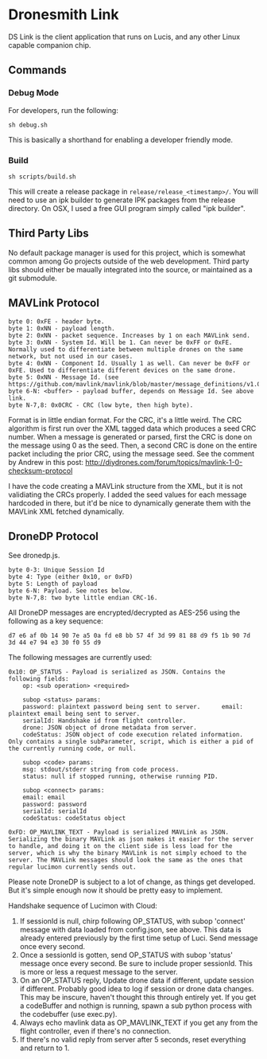 
# Dronesmith Link

DS Link is the client application that runs on Lucis, and any other Linux capable companion chip.

## Commands

### Debug Mode
For developers, run the following:

`sh debug.sh`

This is basically a shorthand for enabling a developer friendly mode.

### Build
`sh scripts/build.sh`

This will create a release package in `release/release_<timestamp>/`. You will need to use an ipk builder to generate IPK packages from the release directory. On OSX, I used a free GUI program simply called "ipk builder".

## Third Party Libs
No default package manager is used for this project, which is somewhat common among Go projects outside of the web development. Third party libs should either be maually integrated into the source, or maintained as a git submodule. 

## MAVLink Protocol

	byte 0: 0xFE - header byte.
	byte 1: 0xNN - payload length.
	byte 2: 0xNN - packet sequence. Increases by 1 on each MAVLink send.
	byte 3: 0xNN - System Id. Will be 1. Can never be 0xFF or 0xFE. Normally used to differentiate between multiple drones on the same network, but not used in our cases.
	byte 4: 0xNN - Component Id. Usually 1 as well. Can never be 0xFF or 0xFE. Used to differentiate different devices on the same drone.
	byte 5: 0xNN - Message Id. (see https://github.com/mavlink/mavlink/blob/master/message_definitions/v1.0/common.xml)
	byte 6-N: <buffer> - payload buffer, depends on Message Id. See above link.
	byte N-7,8: 0x0CRC - CRC (low byte, then high byte).

Format is in little endian format. For the CRC, it's a little weird. The CRC algorithm is first run over the XML tagged data which produces a seed CRC number. When a message is generated or parsed, first the CRC is done on the message using 0 as the seed. Then, a second CRC is done on the entire packet including the prior CRC, using the message seed. See the comment by Andrew in this post: http://diydrones.com/forum/topics/mavlink-1-0-checksum-protocol

I have the code creating a MAVLink structure from the XML, but it is not validiating the CRCs properly. I added the seed values for each message hardcoded in there, but it'd be nice to dynamically generate them with the MAVLink XML fetched dynamically.

## DroneDP Protocol
See dronedp.js.

	byte 0-3: Unique Session Id
	byte 4: Type (either 0x10, or 0xFD)
	byte 5: Length of payload
	byte 6-N: Payload. See notes below.
	byte N-7,8: two byte little endian CRC-16.

All DroneDP messages are encrypted/decrypted as AES-256 using the following as a key sequence:

	d7 e6 af 0b 14 90 7e a5 0a fd e8 bb 57 4f 3d 99 81 88 d9 f5 1b 90 7d 3d 44 e7 94 e3 30 f0 55 d9

The following messages are currently used:

	0x10: OP_STATUS - Payload is serialized as JSON. Contains the following fields:
		op: <sub operation> <required>

		subop <status> params:
		password: plaintext password being sent to server. 		email: plaintext email being sent to server.
		serialId: Handshake id from flight controller.
		drone: JSON object of drone metadata from server.
		codeStatus: JSON object of code execution related information. Only contains a single subParameter, script, which is either a pid of the currently running code, or null.

		subop <code> params:
		msg: stdout/stderr string from code process.
		status: null if stopped running, otherwise running PID.

		subop <connect> params:
		email: email
		password: password
		serialId: serialId
		codeStatus: codeStatus object

	0xFD: OP_MAVLINK_TEXT - Payload is serialized MAVLink as JSON. Serializing the binary MAVLink as json makes it easier for the server to handle, and doing it on the client side is less load for the server, which is why the binary MAVLink is not simply echoed to the server. The MAVLink messages should look the same as the ones that regular lucimon currently sends out.


Please note DroneDP is subject to a lot of change, as things get developed. But it's simple enough now it should be pretty easy to implement.

Handshake sequence of Lucimon with Cloud:

1. If sessionId is null, chirp following OP_STATUS, with subop 'connect' message with data loaded from config.json, see above. This data is already entered previously by the first time setup of Luci. Send message once every second.
2. Once a sessionId is gotten, send OP_STATUS with subop 'status' message once every second. Be sure to include proper sessionId. This is more or less a request message to the server.
3. On an OP_STATUS reply, Update drone data if different, update session if different. Probably good idea to log if session or drone data changes. This may be inscure, haven't thought this through entirely yet. If you get a codeBuffer and nothign is running, spawn a sub python process with the codebuffer (use exec.py).
4. Always echo mavlink data as OP_MAVLINK_TEXT if you get any from the flight controller, even if there's no connection.
5. If there's no valid reply from server after 5 seconds, reset everything and return to 1.  
